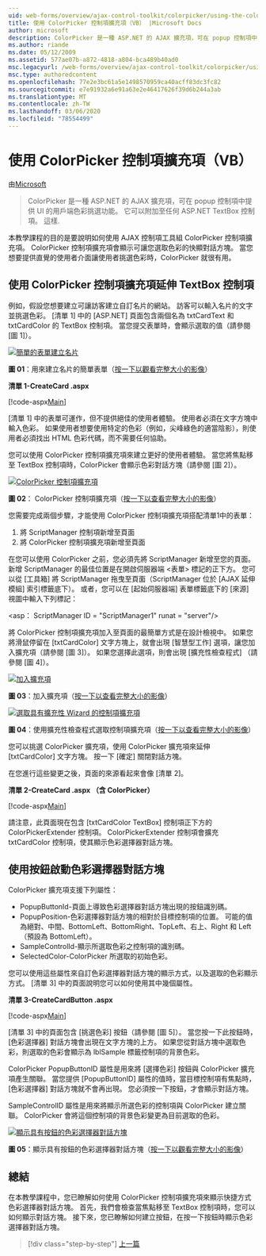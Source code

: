 ```yaml
---
uid: web-forms/overview/ajax-control-toolkit/colorpicker/using-the-colorpicker-control-extender-vb
title: 使用 ColorPicker 控制項擴充項（VB） |Microsoft Docs
author: microsoft
description: ColorPicker 是一種 ASP.NET 的 AJAX 擴充項，可在 popup 控制項中提供 UI 的用戶端色彩挑選功能。 它可以附加至任何 ASP.NET 。
ms.author: riande
ms.date: 05/12/2009
ms.assetid: 577ae07b-a872-4818-a804-bca489b40ad0
msc.legacyurl: /web-forms/overview/ajax-control-toolkit/colorpicker/using-the-colorpicker-control-extender-vb
msc.type: authoredcontent
ms.openlocfilehash: 77e2e3bc61a5e1498570959ca40acff83dc3fc82
ms.sourcegitcommit: e7e91932a6e91a63e2e46417626f39d6b244a3ab
ms.translationtype: MT
ms.contentlocale: zh-TW
ms.lasthandoff: 03/06/2020
ms.locfileid: "78554499"
---
```

# <a name="using-the-colorpicker-control-extender-vb"></a>使用 ColorPicker 控制項擴充項（VB）

由[Microsoft](https://github.com/microsoft)

> ColorPicker 是一種 ASP.NET 的 AJAX 擴充項，可在 popup 控制項中提供 UI 的用戶端色彩挑選功能。 它可以附加至任何 ASP.NET TextBox 控制項。 這樣.

本教學課程的目的是要說明如何使用 AJAX 控制項工具組 ColorPicker 控制項擴充項。 ColorPicker 控制項擴充項會顯示可讓您選取色彩的快顯對話方塊。 當您想要提供直覺的使用者介面讓使用者挑選色彩時，ColorPicker 就很有用。

## <a name="extending-a-textbox-control-with-the-colorpicker-control-extender"></a>使用 ColorPicker 控制項擴充項延伸 TextBox 控制項

例如，假設您想要建立可讓訪客建立自訂名片的網站。 訪客可以輸入名片的文字並挑選色彩。 [清單 1] 中的 [ASP.NET] 頁面包含兩個名為 txtCardText 和 txtCardColor 的 TextBox 控制項。 當您提交表單時，會顯示選取的值（請參閱 [圖 1]）。

[![簡單的表單建立名片](using-the-colorpicker-control-extender-vb/_static/image1.jpg)](using-the-colorpicker-control-extender-vb/_static/image1.png)

**圖 01**：用來建立名片的簡單表單（[按一下以觀看完整大小的影像](using-the-colorpicker-control-extender-vb/_static/image2.png)）

**清單 1-CreateCard .aspx**

[!code-aspx[Main](using-the-colorpicker-control-extender-vb/samples/sample1.aspx)]

[清單 1] 中的表單可運作，但不提供絕佳的使用者體驗。 使用者必須在文字方塊中輸入色彩。 如果使用者想要使用特定的色彩（例如，尖峰綠色的適當陰影），則使用者必須找出 HTML 色彩代碼，而不需要任何協助。

您可以使用 ColorPicker 控制項擴充項來建立更好的使用者體驗。 當您將焦點移至 TextBox 控制項時，ColorPicker 會顯示色彩對話方塊（請參閱 [圖 2]）。

[![ColorPicker 控制項擴充項](using-the-colorpicker-control-extender-vb/_static/image2.jpg)](using-the-colorpicker-control-extender-vb/_static/image3.png)

**圖 02**： ColorPicker 控制項擴充項（[按一下以查看完整大小的影像](using-the-colorpicker-control-extender-vb/_static/image4.png)）

您需要完成兩個步驟，才能使用 ColorPicker 控制項擴充項搭配清單1中的表單：

1. 將 ScriptManager 控制項新增至頁面
2. 將 ColorPicker 控制項擴充項新增至頁面

在您可以使用 ColorPicker 之前，您必須先將 ScriptManager 新增至您的頁面。 新增 ScriptManager 的最佳位置是在開啟伺服器端 &lt;表單&gt; 標記的正下方。 您可以從 [工具箱] 將 ScriptManager 拖曳至頁面（ScriptManager 位於 [AJAX 延伸模組] 索引標籤底下）。 或者，您可以在 [起始伺服器端] 表單標籤底下的 [來源] 視圖中輸入下列標記：

&lt;asp： ScriptManager ID = "ScriptManager1" runat = "server"/&gt;

將 ColorPicker 控制項擴充項加入至頁面的最簡單方式是在設計檢視中。 如果您將滑鼠停留在 [txtCardColor] 文字方塊上，就會出現 [智慧型工作] 選項，讓您加入擴充項（請參閱 [圖 3]）。 如果您選擇此選項，則會出現 [擴充性檢查程式] （請參閱 [圖 4]）。

[![加入擴充項](using-the-colorpicker-control-extender-vb/_static/image3.jpg)](using-the-colorpicker-control-extender-vb/_static/image5.png)

**圖 03**：加入擴充項（[按一下以查看完整大小的影像](using-the-colorpicker-control-extender-vb/_static/image6.png)）

[![選取具有擴充性 Wizard 的控制項擴充項](using-the-colorpicker-control-extender-vb/_static/image4.jpg)](using-the-colorpicker-control-extender-vb/_static/image7.png)

**圖 04**：使用擴充性檢查程式選取控制項擴充項（[按一下以查看完整大小的影像](using-the-colorpicker-control-extender-vb/_static/image8.png)）

您可以挑選 ColorPicker 擴充項，使用 ColorPicker 擴充項來延伸 [txtCardColor] 文字方塊。 按一下 [確定] 關閉對話方塊。

在您進行這些變更之後，頁面的來源看起來會像 [清單 2]。

**清單 2-CreateCard .aspx （含 ColorPicker）**

[!code-aspx[Main](using-the-colorpicker-control-extender-vb/samples/sample2.aspx)]

請注意，此頁面現在包含 [txtCardColor TextBox] 控制項正下方的 ColorPickerExtender 控制項。 ColorPickerExtender 控制項會擴充 txtCardColor 控制項，使其顯示色彩選擇器對話方塊。

## <a name="using-a-button-to-launch-the-color-picker-dialog"></a>使用按鈕啟動色彩選擇器對話方塊

ColorPicker 擴充項支援下列屬性：

- PopupButtonId-頁面上導致色彩選擇器對話方塊出現的按鈕識別碼。
- PopupPosition-色彩選擇器對話方塊的相對於目標控制項的位置。 可能的值為絕對、中間、BottomLeft、BottomRight、TopLeft、右上、Right 和 Left （預設為 BottomLeft）。
- SampleControlId-顯示所選取色彩之控制項的識別碼。
- SelectedColor-ColorPicker 所選取的初始色彩。

您可以使用這些屬性來自訂色彩選擇器對話方塊的顯示方式，以及選取的色彩顯示方式。 [清單 3] 中的頁面說明您可以如何使用其中幾個屬性。

**清單 3-CreateCardButton .aspx**

[!code-aspx[Main](using-the-colorpicker-control-extender-vb/samples/sample3.aspx)]

[清單 3] 中的頁面包含 [挑選色彩] 按鈕（請參閱 [圖 5]）。 當您按一下此按鈕時，[色彩選擇器] 對話方塊會出現在文字方塊的上方。 如果您從對話方塊中選取色彩，則選取的色彩會顯示為 lblSample 標籤控制項的背景色彩。

ColorPicker PopupButtonID 屬性是用來將 [選擇色彩] 按鈕與 ColorPicker 擴充項產生關聯。 當您提供 [PopupButtonID] 屬性的值時，當目標控制項有焦點時，[色彩選擇器] 對話方塊就不會再出現。 您必須按一下按鈕，才會顯示對話方塊。

SampleControlID 屬性是用來將顯示所選色彩的控制項與 ColorPicker 建立關聯。 ColorPicker 會將這個控制項的背景色彩變更為目前選取的色彩。

[![顯示具有按鈕的色彩選擇器對話方塊](using-the-colorpicker-control-extender-vb/_static/image5.jpg)](using-the-colorpicker-control-extender-vb/_static/image9.png)

**圖 05**：顯示具有按鈕的色彩選擇器對話方塊（[按一下以觀看完整大小的影像](using-the-colorpicker-control-extender-vb/_static/image10.png)）

## <a name="summary"></a>總結

在本教學課程中，您已瞭解如何使用 ColorPicker 控制項擴充項來顯示快捷方式色彩選擇器對話方塊。 首先，我們會檢查當焦點移至 TextBox 控制項時，您可以如何顯示對話方塊。 接下來，您已瞭解如何建立按鈕，在按一下按鈕時顯示色彩選擇器對話方塊。

> [!div class="step-by-step"]
> [上一篇](using-the-colorpicker-control-extender-cs.md)
